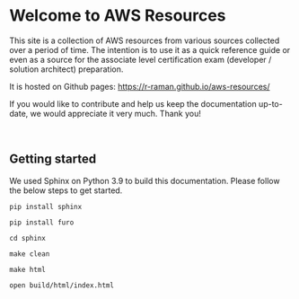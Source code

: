 # Welcome to AWS Resources
This site is a collection of AWS resources from various sources collected over a period of time. The intention is to use it as a quick reference guide or even as a source for the associate level certification exam (developer / solution architect) preparation. 

It is hosted on Github pages: https://r-raman.github.io/aws-resources/

If you would like to contribute and help us keep the documentation up-to-date, we would appreciate it very much. Thank you!

<br />

## Getting started
We used Sphinx on Python 3.9 to build this documentation. Please follow the below steps to get started.
~~~
pip install sphinx

pip install furo

cd sphinx

make clean 

make html

open build/html/index.html
~~~



